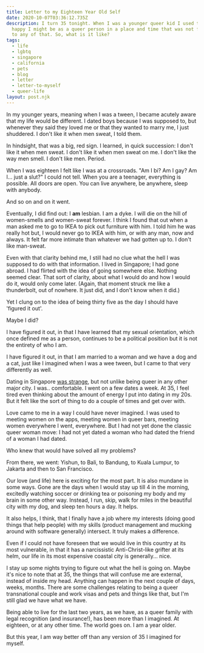 ```yaml
---
title: Letter to my Eighteen Year Old Self
date: 2020-10-07T03:36:12.735Z
description: I turn 35 tonight. When I was a younger queer kid I used to wonder, what will life be like at 35? Somehow, that age became the barometer for how
  happy I might be as a queer person in a place and time that was not friendly
  to any of that. So, what is it like?
tags:
  - life
  - lgbtq
  - singapore
  - california
  - pets
  - blog
  - letter
  - letter-to-myself
  - queer-life
layout: post.njk
---
```

In my younger years, meaning when I was a tween, I became acutely aware that my life would be different. I dated boys because I was supposed to, but whenever they said they loved me or that they wanted to marry me, I just shuddered. I don't like it when men sweat, I told them. 

In hindsight, that was a big, red sign. I learned, in quick succession: I don't like it when men sweat. I don't like it when men sweat on me. I don't like the way men smell. I don't like men. Period.

When I was eighteen I felt like I was at a crossroads. "Am I bi? Am I gay? Am I... just a slut?" I could not tell. When you are a teenager, everything is possible. All doors are open. You can live anywhere, be anywhere, sleep with anybody. 

And so on and on it went.

Eventually, I did find out: I **am** lesbian. I am a dyke. I will die on the hill of women-smells and women-sweat forever. I think I found that out when a man asked me to go to IKEA to pick out furniture with him. I told him he was really hot but, I would never go to IKEA with him, or with any man, now and always. It felt far more intimate than whatever we had gotten up to. I don't like man-sweat. 

Even with that clarity behind me, I still had no clue what the hell I was supposed to do with that information. I lived in Singapore; I had gone abroad. I had flirted with the idea of going somewhere else. Nothing seemed clear. That sort of clarity, about what I would do and how I would do it, would only come later. (Again, that moment struck me like a thunderbolt, out of nowhere. It just did, and I don't know when it did.)

Yet I clung on to the idea of being thirty five as the day I should have 'figured it out'.

Maybe I did?

I have figured it out, in that I have learned that my sexual orientation, which once defined me as a person, continues to be a political position but it is not the entirety of who I am.

I have figured it out, in that I am married to a woman and we have a dog and a cat, just like I imagined when I was a wee tween, but I came to that very differently as well.

Dating in Singapore [was strange](https://popagandhi.com/2013/08/the-one-about-having-it-all/), but not unlike being queer in any other major city. I was.. comfortable. I went on a few dates a week. At 35, I feel tired even thinking about the amount of energy I put into dating in my 20s. But it felt like the sort of thing to do a couple of times and get over with.

Love came to me in a way I could have never imagined. I was used to meeting women on the apps, meeting women in queer bars, meeting women everywhere I went, everywhere. But I had not yet done the classic queer woman move: I had not yet dated a woman who had dated the friend of a woman I had dated.

Who knew that would have solved all my problems?

From there, we went: Yishun, to Bali, to Bandung, to Kuala Lumpur, to Jakarta and then to San Francisco. 

Our love (and life) here is exciting for the most part. It is also mundane in some ways. Gone are the days when I would stay up till 4 in the morning, excitedly watching soccer or drinking tea or poisoning my body and my brain in some other way. Instead, I run, skip, walk for miles in the beautiful city with my dog, and sleep ten hours a day. It helps.

It also helps, I think, that I finally have a job where my interests (doing good things that help people) with my skills (product management and mucking around with software generally) intersect. It truly makes a difference.

Even if I could not have foreseen that we would live in this country at its most vulnerable, in that it has a narcissistic Anti-Christ-like grifter at its helm, our life in its most expensive coastal city is generally... nice.

I stay up some nights trying to figure out what the hell is going on. Maybe it's nice to note that at 35, the things that will confuse me are external, instead of inside my head. Anything can happen in the next couple of days, weeks, months. There are some challenges relating to being a queer transnational couple and work visas and pets and things like that, but I'm still glad we have what we have.

Being able to live for the last two years, as we have, as a queer family with legal recognition (and insurance!), has been more than I imagined. At eighteen, or at any other time. The world goes on. I am a year older.

But this year, I am way better off than any version of 35 I imagined for myself.